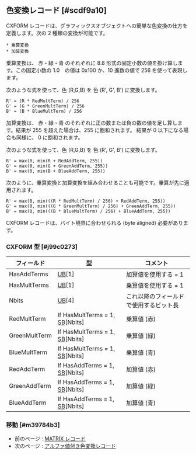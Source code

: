 ## 色変換レコード [#scdf9a10]

CXFORM レコードは、グラフィックスオブジェクトへの簡単な色変換の仕方を定義します。次の 2 種類の変換が可能です。

    * 乗算変換
    * 加算変換

乗算変換は、 赤・緑・青 のそれぞれに 8.8 形式の固定小数の値を掛け算します。この固定小数の 1.0　の値は 0x100 か、10 進数の値で 256 を使って表現します。

次のような式を使って、色 (R,G,B) を 色 (R', G', B') に変換します。

```
R' = (R * RedMultTerm) / 256
G' = (G * GreenMultTerm) / 256
B' = (B * BlueMultTerm) / 256
```

加算変換は、 赤・緑・青 のそれぞれに正の数または負の数の値を足し算します。結果が 255 を超えた場合は、255 に飽和されます。 結果が 0 以下になる場合も同様に、 0 に飽和されます。

次のような式を使って、色 (R,G,B) を 色 (R', G', B') に変換します。

```
R' = max(0, min(R + RedAddTerm, 255))
G' = max(0, min(G + GreenAddTerm, 255))
B' = max(0, min(B + BlueAddTerm, 255))
```

次のように、乗算変換と加算変換を組み合わせることも可能です。乗算が先に適用されます。

```
R' = max(0, min(((R * RedMultTerm) / 256) + RedAddTerm, 255))
G' = max(0, min(((G * GreenMultTerm) / 256) + GreenAddTerm, 255))
B' = max(0, min(((B * BlueMultTerm) / 256) + BlueAddTerm, 255))
```

CXFORM レコードは、バイト境界に合わせられる (byte aligned) 必要があります。

### CXFORM 型 [#j99c0273]

|フィールド|型|コメント|
| --- | --- | --- |
|HasAddTerms|[UB](基本的なデータ型_ビット値)[1]|加算値を使用する = 1|
|HasMultTerms|[UB](基本的なデータ型_ビット値)[1]|乗算値を使用する = 1|
|Nbits|[UB](基本的なデータ型_ビット値)[4]|これ以降のフィールドで使用するビット長|
|RedMultTerm|If HasMultTerms = 1, [SB](基本的なデータ型_ビット値)[Nbits]|乗算値 (赤)|
|GreenMultTerm|If HasMultTerms = 1, [SB](基本的なデータ型_ビット値)[Nbits]|乗算値 (緑)|
|BlueMultTerm|If HasMultTerms = 1, [SB](基本的なデータ型_ビット値)[Nbits]|乗算値 (青)|
|RedAddTerm|If HasAddTerms = 1, [SB](基本的なデータ型_ビット値)[Nbits]|加算値 (赤)|
|GreenAddTerm|If HasAddTerms = 1, [SB](基本的なデータ型_ビット値)[Nbits]|加算値 (緑)|
|BlueAddTerm|If HasAddTerms = 1, [SB](基本的なデータ型_ビット値)[Nbits]|加算値 (青)|

### 移動 [#m39784b3]
* 前のページ : [MATRIX レコード](基本的なデータ型_MATRIX_レコード)
* 次のページ : [アルファ値付き色変換レコード](基本的なデータ型_アルファ値付き色変換レコード)
